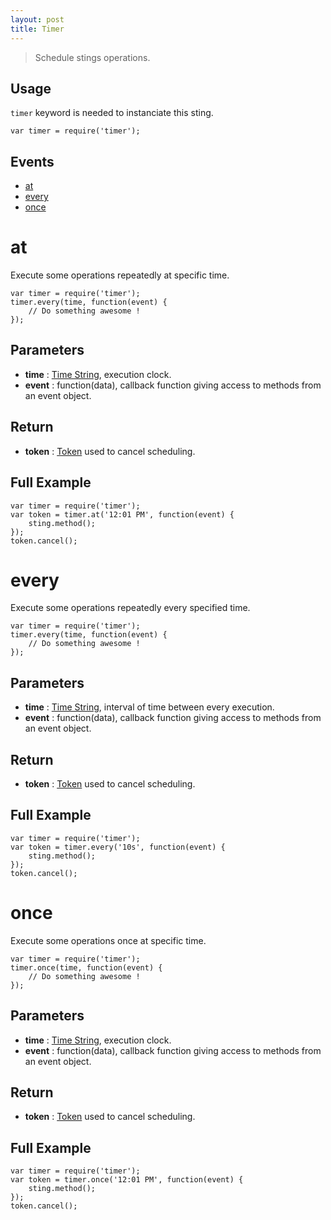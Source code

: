 ```yaml
---
layout: post
title: Timer
---
```


> Schedule stings operations.

Usage
-----

`timer` keyword is needed to instanciate this sting.

	var timer = require('timer');

Events
------

- [at](#at)
- [every](#every)
- [once](#once)

at
==

Execute some operations repeatedly at specific time.

    var timer = require('timer');
    timer.every(time, function(event) {
    	// Do something awesome !
    });

Parameters
----------

- __time__ : [Time String](../../extra/timeScheduleFormat.html), execution clock.
- __event__ : function(data), callback function giving access to methods from an event object. 

Return
------

- __token__ : [Token](../../extra/stingToken.html) used to cancel scheduling.

Full Example
------------

    var timer = require('timer');
    var token = timer.at('12:01 PM', function(event) {
    	sting.method();
    });
    token.cancel();

every
=====

Execute some operations repeatedly every specified time.

    var timer = require('timer');
    timer.every(time, function(event) {
    	// Do something awesome !
    });

Parameters
----------

- __time__ : [Time String](../../extra/timeScheduleFormat.html), interval of time between every execution.
- __event__ : function(data), callback function giving access to methods from an event object. 

Return
------

- __token__ : [Token](../../extra/stingToken.html) used to cancel scheduling.

Full Example
------------

    var timer = require('timer');
    var token = timer.every('10s', function(event) {
    	sting.method();
    });
    token.cancel();

once
====

Execute some operations once at specific time.

    var timer = require('timer');
    timer.once(time, function(event) {
    	// Do something awesome !
    });

Parameters
----------

- __time__ : [Time String](../../extra/timeScheduleFormat.html), execution clock.
- __event__ : function(data), callback function giving access to methods from an event object. 

Return
------

- __token__ : [Token](../../extra/stingToken.html) used to cancel scheduling.

Full Example
------------

    var timer = require('timer');
    var token = timer.once('12:01 PM', function(event) {
    	sting.method();
    });
    token.cancel();
